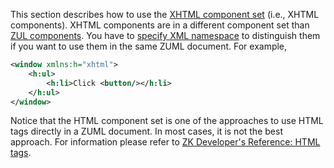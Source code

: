 This section describes how to use the [XHTML component
set](ZUML_Reference/ZUML/Languages/XHTML) (i.e., XHTML
components). XHTML components are in a different component set than [ZUL
components](ZUML_Reference/ZUML/Languages/ZUL). You have to
[specify XML namespace](ZUML_Reference/ZUML/Languages) to
distinguish them if you want to use them in the same ZUML document. For
example,

``` xml
<window xmlns:h="xhtml">
    <h:ul>
        <h:li>Click <button/></h:li>
    </h:ul>
</window>
```

Notice that the HTML component set is one of the approaches to use HTML
tags directly in a ZUML document. In most cases, it is not the best
approach. For information please refer to [ZK Developer's Reference:
HTML tags](ZK_Developer's_Reference/UI_Patterns/HTML_Tags).

